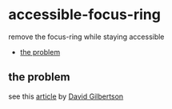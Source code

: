 # accessible-focus-ring

remove the focus-ring while staying accessible

<!-- START doctoc generated TOC please keep comment here to allow auto update -->
<!-- DON'T EDIT THIS SECTION, INSTEAD RE-RUN doctoc TO UPDATE -->

- [the problem](#the-problem)

<!-- END doctoc generated TOC please keep comment here to allow auto update -->

## the problem

see this [article](https://hackernoon.com/removing-that-ugly-focus-ring-and-keeping-it-too-6c8727fefcd2) by [David Gilbertson](https://hackernoon.com/@david.gilbertson)
